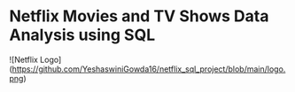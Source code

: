 # Netflix Movies and TV Shows Data Analysis using SQL

![Netflix Logo] (https://github.com/YeshaswiniGowda16/netflix_sql_project/blob/main/logo.png)
